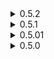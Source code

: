 <details>
<summary>0.5.2 </summary>

* Fixed currently played as modded character being selectable on dance pad.
	* _This comes with pretty decent refactor job, so while I tested everything that it afffects, you still might encounter a new crash. Please, report all crashes on github or in my DMs on discord._
* SlowCrew is not longer incompatible.
	* _SlopCrew now assignes modded characters as Red for everyone who don't have the mods. While you won't see other people using mods, at least you can now yourself play as modded character and be allowed to join AND not crash the server._
</details>

<details>
<summary>0.5.1 </summary>

* Fixed character list doubling every time you change character via dance pad.
* Made SlopCrew incompatible.
	* _Sadly, playing on SlopCrew with new characters added via CharacterAPI made everyone who don't have the mod crash their game. While SlopCrew added autokick for those players, I decided, for now, to just completely disable ChracterAPI if SlowCrew is present among mods. Once me and NotNite come up with a solution we both agree on, mod will continue disabling itself in presence of SlowCrew._
* Fixed max outfits check for new modded character being incorrect.
</details>
<details>
<summary>0.5.01 </summary>

* Readme fix because I love markdown.
</details>
<details>
<summary>0.5.0 </summary>

* Initial release
</details>